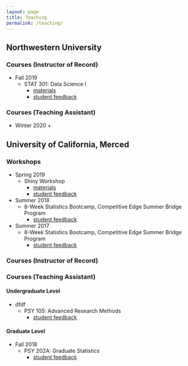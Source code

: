 ```yaml
---
layout: page
title: Teaching
permalink: /teaching/
---
```


## Northwestern University

### Courses (Instructor of Record)

* Fall 2019
  + STAT 301: Data Science I
    - [materials]()
    - [student feedback]()

### Courses (Teaching Assistant)

* Winter 2020
  + 

## University of California, Merced

### Workshops

* Spring 2019
  + Shiny Workshop
    - [materials]()
    - [student feedback](/Shiny_Workshop_2019.csv)
* Summer 2018
  + 8-Week Statistics Bootcamp, Competitive Edge Summer Bridge Program
    - [student feedback](/Summer_Bridge_2017.pdf)
* Summer 2017
  + 8-Week Statistics Bootcamp, Competitive Edge Summer Bridge Program
    - [student feedback](/Summer_Bridge_2018.pdf)

### Courses (Instructor of Record)

### Courses (Teaching Assistant)

#### Undergraduate Level

* dfdf
  + PSY 105: Advanced Research Methods
    - [student feedback]()

#### Graduate Level

* Fall 2018
  + PSY 202A: Graduate Statistics
    - [student feedback]()
